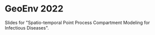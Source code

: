 # GeoEnv 2022

Slides for "Spatio-temporal Point Process Compartment Modeling for 
Infectious Diseases".


